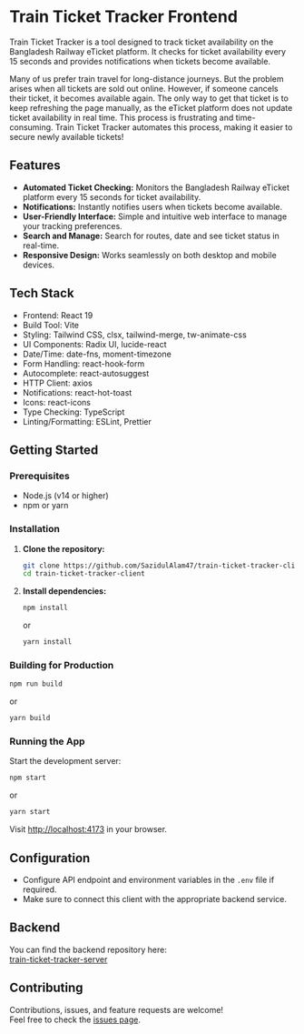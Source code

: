 # Train Ticket Tracker Frontend

Train Ticket Tracker is a tool designed to track ticket availability on the Bangladesh Railway eTicket platform. It checks for ticket availability every 15 seconds and provides notifications when tickets become available.

Many of us prefer train travel for long-distance journeys. But the problem arises when all tickets are sold out online. However, if someone cancels their ticket, it becomes available again. The only way to get that ticket is to keep refreshing the page manually, as the eTicket platform does not update ticket availability in real time. This process is frustrating and time-consuming. Train Ticket Tracker automates this process, making it easier to secure newly available tickets!

## Features

- **Automated Ticket Checking:** Monitors the Bangladesh Railway eTicket platform every 15 seconds for ticket availability.
- **Notifications:** Instantly notifies users when tickets become available.
- **User-Friendly Interface:** Simple and intuitive web interface to manage your tracking preferences.
- **Search and Manage:** Search for routes, date and see ticket status in real-time.
- **Responsive Design:** Works seamlessly on both desktop and mobile devices.

## Tech Stack

- Frontend: React 19
- Build Tool: Vite
- Styling: Tailwind CSS, clsx, tailwind-merge, tw-animate-css
- UI Components: Radix UI, lucide-react
- Date/Time: date-fns, moment-timezone
- Form Handling: react-hook-form
- Autocomplete: react-autosuggest
- HTTP Client: axios
- Notifications: react-hot-toast
- Icons: react-icons
- Type Checking: TypeScript
- Linting/Formatting: ESLint, Prettier

## Getting Started

### Prerequisites

- Node.js (v14 or higher)
- npm or yarn

### Installation

1. **Clone the repository:**

    ```bash
    git clone https://github.com/SazidulAlam47/train-ticket-tracker-client.git
    cd train-ticket-tracker-client
    ```

2. **Install dependencies:**
    ```bash
    npm install
    ```
    or
    ```bash
    yarn install
    ```

### Building for Production

```bash
npm run build
```

or

```bash
yarn build
```

### Running the App

Start the development server:

```bash
npm start
```

or

```bash
yarn start
```

Visit [http://localhost:4173](http://localhost:4173) in your browser.

## Configuration

- Configure API endpoint and environment variables in the `.env` file if required.
- Make sure to connect this client with the appropriate backend service.

## Backend

You can find the backend repository here:  
[train-ticket-tracker-server](https://github.com/SazidulAlam47/train-ticket-tracker-server)

## Contributing

Contributions, issues, and feature requests are welcome!  
Feel free to check the [issues page](https://github.com/SazidulAlam47/train-ticket-tracker-client/issues).
